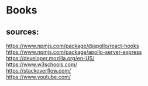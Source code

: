 # Books

## sources:

https://www.npmjs.com/package/@apollo/react-hooks </br>
https://www.npmjs.com/package/apollo-server-express </br>
https://developer.mozilla.org/en-US/</br>
https://www.w3schools.com/</br>
https://stackoverflow.com/</br>
https://www.youtube.com/
